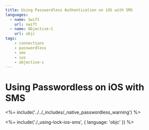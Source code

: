 ```yaml
---
title: Using Passwordless Authentication on iOS with SMS
languages:
  - name: Swift
    url: swift
  - name: Objective-C
    url: objc
tags:
    - connections
    - passwordless
    - sms
    - ios
    - objective-c
---
```

# Using Passwordless on iOS with SMS

<!-- markdownlint-disable -->

<%= include('../../_includes/_native_passwordless_warning') %>

<%= include('./_using-lock-ios-sms', { language: 'objc' }) %>
